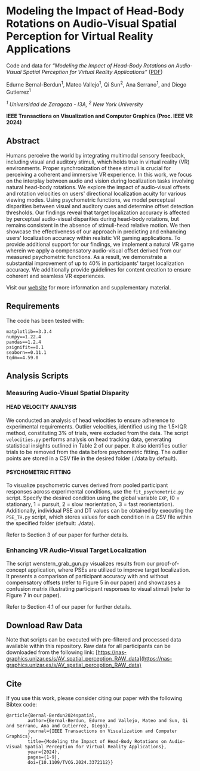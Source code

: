 # Modeling the Impact of Head-Body Rotations on Audio-Visual Spatial Perception for Virtual Reality Applications

Code and data for *“Modeling the Impact of Head-Body Rotations on Audio-Visual Spatial Perception for Virtual Reality Applications”* ([PDF](https://graphics.unizar.es/papers/TVCG_Modelling_spatial_perception.pdf))

Edurne Bernal-Berdun<sup>1</sup>,	Mateo Vallejo<sup>1</sup>, Qi Sun<sup>2</sup>, Ana Serrano<sup>1</sup>, and Diego Gutierrez<sup>1</sup>

_<sup>1</sup> Universidad de Zaragoza - I3A, <sup>2</sup> New York University_

**IEEE Transactions on Visualization and Computer Graphics (Proc. IEEE VR 2024)**

## Abstract
Humans perceive the world by integrating multimodal sensory feedback, including visual and auditory stimuli, which holds true in virtual reality (VR) environments. Proper synchronization of these stimuli is crucial for perceiving a coherent and immersive VR experience. In this work, we focus on the interplay between audio and vision during localization tasks involving natural head-body rotations. We explore the impact of audio-visual offsets and rotation velocities on users' directional localization acuity for various viewing modes. Using psychometric functions, we model perceptual disparities between visual and auditory cues and determine offset detection thresholds. Our findings reveal that target localization accuracy is affected by perceptual audio-visual disparities during head-body rotations, but remains consistent in the absence of stimuli-head relative motion. We then showcase the effectiveness of our approach in predicting and enhancing users' localization accuracy within realistic VR gaming applications. To provide additional support for our findings, we implement a natural VR game wherein we apply a compensatory audio-visual offset derived from our measured psychometric functions. As a result, we demonstrate a substantial improvement of up to 40% in participants' target localization accuracy. We additionally provide guidelines for content creation to ensure coherent and seamless VR experiences.

Visit our [website](https://graphics.unizar.es/projects/AV_spatial_perception/) for more information and supplementary material.

## Requirements
The code has been tested with:

```
matplotlib==3.3.4
numpy==1.22.4
pandas==1.2.4
psignifit==0.1
seaborn==0.11.1
tqdm==4.59.0
```
## Analysis Scripts
###  Measuring Audio-Visual Spatial Disparity
#### HEAD VELOCITY ANALYSIS
We conducted an analysis of head velocities to ensure adherence to experimental requirements. Outlier velocities, identified using the 1.5×IQR method, constituting 3% of trials, were excluded from the data. The script `velocities.py` performs analysis on head tracking data, generating statistical insights outlined in Table 2 of our paper. It also identifies outlier trials to be removed from the data before psychometric fitting. The outlier points are stored in a CSV file in the desired folder (./data by default).

#### PSYCHOMETRIC FITTING
To visualize psychometric curves derived from pooled participant responses across experimental conditions, use the `fit_psychometric.py` script. Specify the desired condition using the global variable `EXP`, (0 = stationary, 1 = pursuit, 2 = slow reorientation, 3 = fast reorientation). Additionally, individual PSE and DT values can be obtained by executing the `PSE_TH.py` script, which stores values for each condition in a CSV file within the specified folder (default: ./data).

Refer to Section 3 of our paper for further details.

###  Enhancing VR Audio-Visual Target Localization
The script wenstern_grab_gun.py visualizes results from our proof-of-concept application, where PSEs are utilized to improve target localization. It presents a comparison of participant accuracy with and without compensatory offsets (refer to Figure 5 in our paper) and showcases a confusion matrix illustrating participant responses to visual stimuli (refer to Figure 7 in our paper).

Refer to Section 4.1 of our paper for further details.

## Download Raw Data
Note that scripts can be executed with pre-filtered and processed data available within this repository. Raw data for all participants can be downloaded from the following link: [https://nas-graphics.unizar.es/s/AV_spatial_perception_RAW_data](https://nas-graphics.unizar.es/s/AV_spatial_perception_RAW_data)

## Cite

If you use this work, please consider citing our paper with the following Bibtex code:
```
@article{Bernal-Berdun2024spatial,
        author={Bernal-Berdun, Edurne and Vallejo, Mateo and Sun, Qi and Serrano, Ana and Gutierrez, Diego},
        journal={IEEE Transactions on Visualization and Computer Graphics}, 
        title={Modeling the Impact of Head-Body Rotations on Audio-Visual Spatial Perception for Virtual Reality Applications}, 
        year={2024},
        pages={1-9},
        doi={10.1109/TVCG.2024.3372112}}
```

